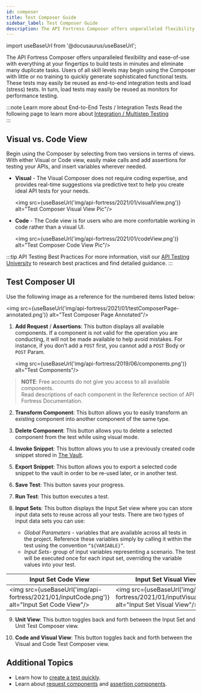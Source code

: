 ```yaml
---
id: composer
title: Test Composer Guide
sidebar_label: Test Composer Guide
description: The API Fortress Composer offers unparalleled flexibility and ease-of-use with everything at your fingertips to build tests in minutes and eliminate many duplicate tasks. Users of all skill levels may begin using the Composer with little or no training to quickly generate sophisticated functional tests. These tests may easily be reused as end-to-end integration tests
---
```


import useBaseUrl from '@docusaurus/useBaseUrl';

The API Fortress Composer offers unparalleled flexibility and ease-of-use with everything at your fingertips to build tests in minutes and eliminate many duplicate tasks. Users of all skill levels may begin using the Composer with little or no training to quickly generate sophisticated functional tests. These tests may easily be reused as end-to-end integration tests and load (stress) tests. In turn, load tests may easily be reused as monitors for performance testing.  

:::note Learn more about End-to-End Tests / Integration Tests
Read the following page to learn more about [Integration / Multistep Testing](/api-testing/quick-start/introduction-to-integration-testing)  
:::

## Visual vs. Code View

Begin using the Composer by selecting from two versions in terms of views. With either Visual or Code view, easily make calls and add assertions for testing your APIs, and insert variables wherever needed.

* __Visual__ - The Visual Composer does not require coding expertise, and provides real-time suggestions via predictive text to help you create ideal API tests for your needs. 

  <img src={useBaseUrl('img/api-fortress/2021/01/visualView.png')} alt="Test Composer Visual View Pic"/>

* __Code__ - The Code view is for users who are more comfortable working in code rather than a visual UI. 

  <img src={useBaseUrl('img/api-fortress/2021/01/codeView.png')} alt="Test Composer Code View Pic"/>
  
:::tip API Testing Best Practices
For more information, visit our [API Testing University](https://training.saucelabs.com/apiTesting/index.html) to research best practices and find detailed guidance.
:::

## Test Composer UI

Use the following image as a reference for the numbered items listed below:

<img src={useBaseUrl('img/api-fortress/2021/01/testComposerPage-annotated.png')} alt="Test Composer Page Annotated"/>

1. __Add Request__ / __Assertions__: This button displays all available components.
   If a component is not valid for the operation you are conducting, it will not be made available to help avoid mistakes.
   For instance, if you don’t add a `POST` first, you cannot add a `POST` Body or `POST` Param.
   
   <img src={useBaseUrl('img/api-fortress/2019/06/components.png')} alt="Test Components"/>

  > __NOTE__: Free accounts do not give you access to all available components.  
  > Read descriptions of each component in the Reference section of API Fortress Documentation.

2. __Transform  Component__: This button allows you to easily transform an existing component into another component of the same type.

3. __Delete Component__: This button allows you to delete a selected component from the test while using visual mode.

4. __Invoke Snippet__: This button allows you to use a previously created code snippet stored in [The Vault](/api-testing/quick-start/the-vault).

5. __Export Snippet__: This button allows you to export a selected code snippet to the vault in order to be re-used later, or in another test.

6. __Save Test__: This button saves your progress.

7. __Run Test__: This button executes a test.

8. __Input Sets__: This button displays the Input Set view where you can store input data sets to reuse across all your tests. There are two types of input data sets you can use:
   
    * _Global Parameters_ - variables that are available across all tests in the project. Reference these variables simply by calling it within the test using the convention `“${VARIABLE}”`.
    * _Input Sets_-  group of input variables representing a scenario. The test will be executed once for each input set, overriding the variable values into your test.

  | Input Set Code View                                                                                   | Input Set Visual View                                                                 |
  |---------------------------------------------------------------------------------------------|-------------------------------------------------------------------------------------------------|
  | <img src={useBaseUrl('img/api-fortress/2021/01/inputCode.png')} alt="Input Set Code View"/> | <img src={useBaseUrl('img/api-fortress/2021/01/inputVisual.png')} alt="Input Set Visual View"/> |

9. __Unit View__: This button toggles back and forth between the  Input Set and Unit Test Composer view.

10. __Code and Visual View__: This button toggles back and forth between the Visual and Code Test Composer view.

## Additional Topics

* Learn how to [create a test quickly](/api-testing/mark3/quick-start).
* Learn about [request components](/api-testing/io-components) and [assertion components](/api-testing/assertion-components/assert-compares).
